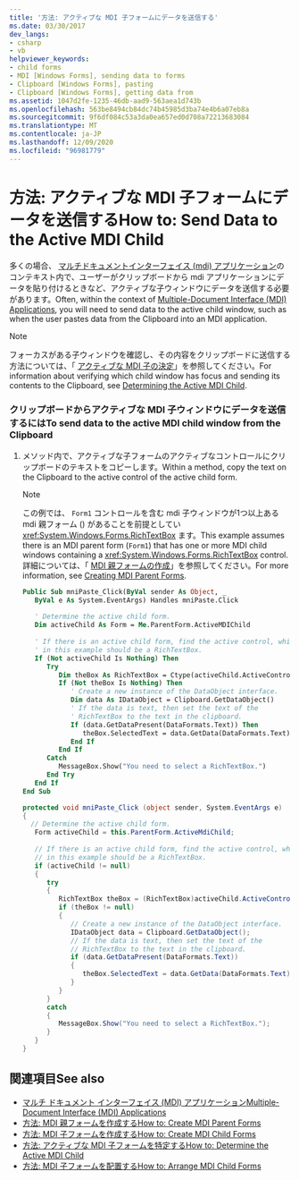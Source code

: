 ```yaml
---
title: '方法: アクティブな MDI 子フォームにデータを送信する'
ms.date: 03/30/2017
dev_langs:
- csharp
- vb
helpviewer_keywords:
- child forms
- MDI [Windows Forms], sending data to forms
- Clipboard [Windows Forms], pasting
- Clipboard [Windows Forms], getting data from
ms.assetid: 1047d2fe-1235-46db-aad9-563aea1d743b
ms.openlocfilehash: 563be8494cb84dc74b45985d3ba74e4b6a07eb8a
ms.sourcegitcommit: 9f6df084c53a3da0ea657ed0d708a72213683084
ms.translationtype: MT
ms.contentlocale: ja-JP
ms.lasthandoff: 12/09/2020
ms.locfileid: "96981779"
---
```

# <a name="how-to-send-data-to-the-active-mdi-child"></a><span data-ttu-id="1ffdc-102">方法: アクティブな MDI 子フォームにデータを送信する</span><span class="sxs-lookup"><span data-stu-id="1ffdc-102">How to: Send Data to the Active MDI Child</span></span>
<span data-ttu-id="1ffdc-103">多くの場合、 [マルチドキュメントインターフェイス (mdi) アプリケーション](multiple-document-interface-mdi-applications.md)のコンテキスト内で、ユーザーがクリップボードから mdi アプリケーションにデータを貼り付けるときなど、アクティブな子ウィンドウにデータを送信する必要があります。</span><span class="sxs-lookup"><span data-stu-id="1ffdc-103">Often, within the context of [Multiple-Document Interface (MDI) Applications](multiple-document-interface-mdi-applications.md), you will need to send data to the active child window, such as when the user pastes data from the Clipboard into an MDI application.</span></span>  
  
> [!NOTE]
> <span data-ttu-id="1ffdc-104">フォーカスがある子ウィンドウを確認し、その内容をクリップボードに送信する方法については、「 [アクティブな MDI 子の決定](how-to-determine-the-active-mdi-child.md)」を参照してください。</span><span class="sxs-lookup"><span data-stu-id="1ffdc-104">For information about verifying which child window has focus and sending its contents to the Clipboard, see [Determining the Active MDI Child](how-to-determine-the-active-mdi-child.md).</span></span>  
  
### <a name="to-send-data-to-the-active-mdi-child-window-from-the-clipboard"></a><span data-ttu-id="1ffdc-105">クリップボードからアクティブな MDI 子ウィンドウにデータを送信するには</span><span class="sxs-lookup"><span data-stu-id="1ffdc-105">To send data to the active MDI child window from the Clipboard</span></span>  
  
1. <span data-ttu-id="1ffdc-106">メソッド内で、アクティブな子フォームのアクティブなコントロールにクリップボードのテキストをコピーします。</span><span class="sxs-lookup"><span data-stu-id="1ffdc-106">Within a method, copy the text on the Clipboard to the active control of the active child form.</span></span>  
  
    > [!NOTE]
    > <span data-ttu-id="1ffdc-107">この例では、 `Form1` コントロールを含む mdi 子ウィンドウが1つ以上ある mdi 親フォーム () があることを前提としてい <xref:System.Windows.Forms.RichTextBox> ます。</span><span class="sxs-lookup"><span data-stu-id="1ffdc-107">This example assumes there is an MDI parent form (`Form1`) that has one or more MDI child windows containing a <xref:System.Windows.Forms.RichTextBox> control.</span></span> <span data-ttu-id="1ffdc-108">詳細については、「 [MDI 親フォームの作成](how-to-create-mdi-parent-forms.md)」を参照してください。</span><span class="sxs-lookup"><span data-stu-id="1ffdc-108">For more information, see [Creating MDI Parent Forms](how-to-create-mdi-parent-forms.md).</span></span>  
  
    ```vb  
    Public Sub mniPaste_Click(ByVal sender As Object, _  
       ByVal e As System.EventArgs) Handles mniPaste.Click  
  
       ' Determine the active child form.  
       Dim activeChild As Form = Me.ParentForm.ActiveMDIChild  
  
       ' If there is an active child form, find the active control, which  
       ' in this example should be a RichTextBox.  
       If (Not activeChild Is Nothing) Then  
          Try  
             Dim theBox As RichTextBox = Ctype(activeChild.ActiveControl, RichTextBox)  
             If (Not theBox Is Nothing) Then  
                ' Create a new instance of the DataObject interface.  
                Dim data As IDataObject = Clipboard.GetDataObject()  
                ' If the data is text, then set the text of the
                ' RichTextBox to the text in the clipboard.  
                If (data.GetDataPresent(DataFormats.Text)) Then  
                   theBox.SelectedText = data.GetData(DataFormats.Text).ToString()  
                End If  
             End If  
          Catch  
             MessageBox.Show("You need to select a RichTextBox.")  
          End Try  
       End If  
    End Sub  
    ```  
  
    ```csharp  
    protected void mniPaste_Click (object sender, System.EventArgs e)  
    {  
      // Determine the active child form.  
       Form activeChild = this.ParentForm.ActiveMdiChild;  
  
       // If there is an active child form, find the active control, which  
       // in this example should be a RichTextBox.  
       if (activeChild != null)  
       {  
          try
          {  
             RichTextBox theBox = (RichTextBox)activeChild.ActiveControl;  
             if (theBox != null)  
             {  
                // Create a new instance of the DataObject interface.  
                IDataObject data = Clipboard.GetDataObject();  
                // If the data is text, then set the text of the
                // RichTextBox to the text in the clipboard.  
                if (data.GetDataPresent(DataFormats.Text))  
                {  
                   theBox.SelectedText = data.GetData(DataFormats.Text).ToString();
                }  
             }  
          }  
          catch
          {  
             MessageBox.Show("You need to select a RichTextBox.");  
          }  
       }  
    }  
    ```  
  
## <a name="see-also"></a><span data-ttu-id="1ffdc-109">関連項目</span><span class="sxs-lookup"><span data-stu-id="1ffdc-109">See also</span></span>

- [<span data-ttu-id="1ffdc-110">マルチ ドキュメント インターフェイス (MDI) アプリケーション</span><span class="sxs-lookup"><span data-stu-id="1ffdc-110">Multiple-Document Interface (MDI) Applications</span></span>](multiple-document-interface-mdi-applications.md)
- [<span data-ttu-id="1ffdc-111">方法: MDI 親フォームを作成する</span><span class="sxs-lookup"><span data-stu-id="1ffdc-111">How to: Create MDI Parent Forms</span></span>](how-to-create-mdi-parent-forms.md)
- [<span data-ttu-id="1ffdc-112">方法: MDI 子フォームを作成する</span><span class="sxs-lookup"><span data-stu-id="1ffdc-112">How to: Create MDI Child Forms</span></span>](how-to-create-mdi-child-forms.md)
- [<span data-ttu-id="1ffdc-113">方法: アクティブな MDI 子フォームを特定する</span><span class="sxs-lookup"><span data-stu-id="1ffdc-113">How to: Determine the Active MDI Child</span></span>](how-to-determine-the-active-mdi-child.md)
- [<span data-ttu-id="1ffdc-114">方法: MDI 子フォームを配置する</span><span class="sxs-lookup"><span data-stu-id="1ffdc-114">How to: Arrange MDI Child Forms</span></span>](how-to-arrange-mdi-child-forms.md)
